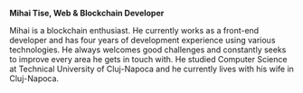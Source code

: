 **Mihai Tise, Web & Blockchain Developer**

Mihai is a blockchain enthusiast. He currently works as a front-end developer and has four years of development experience using various technologies. He always welcomes good challenges and constantly seeks to improve every area he gets in touch with. He studied Computer Science at Technical University of Cluj-Napoca and he currently lives with his wife in Cluj-Napoca.
